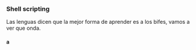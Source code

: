 ### Shell scripting

Las lenguas dicen que la mejor forma de aprender es a los bifes, vamos a ver que onda.

#### a
